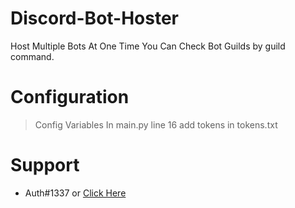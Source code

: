 # Discord-Bot-Hoster
Host Multiple Bots At One Time
You Can Check Bot Guilds by guild command.

# Configuration
> Config Variables In main.py line 16
add tokens in tokens.txt

# Support
- Auth#1337 or [Click Here](https://discord.gg/lgnop)
